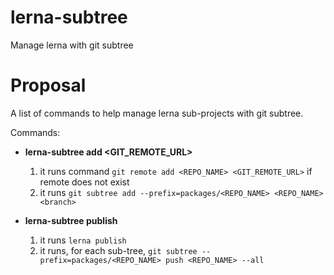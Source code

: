 # lerna-subtree
Manage lerna with git subtree

# Proposal

A list of commands to help manage lerna sub-projects with git subtree.

Commands:

- **lerna-subtree add <GIT_REMOTE_URL> <branch>**

  1. it runs command `git remote add <REPO_NAME> <GIT_REMOTE_URL>` if remote does not exist
  2. it runs `git subtree add --prefix=packages/<REPO_NAME> <REPO_NAME> <branch>`
 
- **lerna-subtree publish**

  1. it runs `lerna publish`
  2. it runs, for each sub-tree, `git subtree --prefix=packages/<REPO_NAME> push <REPO_NAME> --all`
